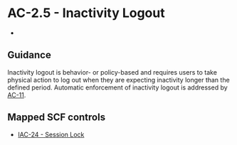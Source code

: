 # AC-2.5 - Inactivity Logout
- 
## Guidance
Inactivity logout is behavior- or policy-based and requires users to take physical action to log out when they are expecting inactivity longer than the defined period. Automatic enforcement of inactivity logout is addressed by [AC-11](#ac-11).
## Mapped SCF controls
- [IAC-24 - Session Lock](../scf/iac-24-sessionlock.md)